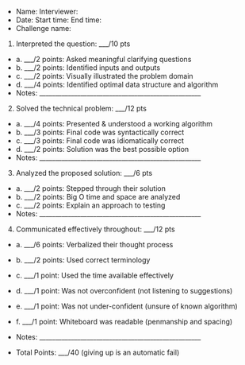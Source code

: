 - Name:                     Interviewer:                     
- Date:           Start time:           End time:          
- Challenge name: 
1. Interpreted the question: ___/10 pts
- a. ___/2 points: Asked meaningful clarifying questions
- b. ___/2 points: Identified inputs and outputs 
- c. ___/2 points: Visually illustrated the problem domain
- d. ___/4 points: Identified optimal data structure and algorithm 
- Notes: ___________________________________________________
2. Solved the technical problem: ___/12 pts
- a. ___/4 points: Presented & understood a working algorithm
- b. ___/3 points: Final code was syntactically correct 
- c. ___/3 points: Final code was idiomatically correct
- d. ___/2 points: Solution was the best possible option
- Notes: ___________________________________________________
3. Analyzed the proposed solution: ___/6 pts
- a. ___/2 points: Stepped through their solution
- b. ___/2 points: Big O time and space are analyzed
- c. ___/2 points: Explain an approach to testing
- Notes: ___________________________________________________
4. Communicated effectively throughout: ___/12 pts
- a. ___/6 points: Verbalized their thought process
- b. ___/2 points: Used correct terminology
- c. ___/1 point: Used the time available effectively
- d. ___/1 point: Was not overconfident (not listening to suggestions)
- e. ___/1 point: Was not under-confident (unsure of known algorithm)
- f. ___/1 point: Whiteboard was readable (penmanship and spacing)
- Notes: ___________________________________________________


- Total Points: ___/40 (giving up is an automatic fail)